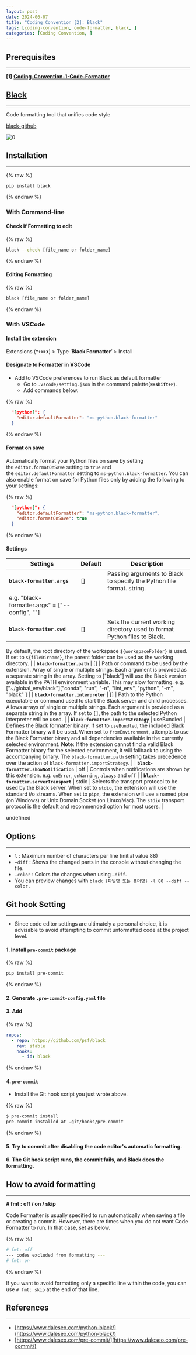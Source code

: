 ```yaml
---
layout: post
date: 2024-06-07
title: "Coding Convention [2]: Black"
tags: [coding-convention, code-formatter, black, ]
categories: [Coding Convention, ]
---
```




## Prerequisites


---


**[1]** [**Coding-Convention-1-Code-Formatter**](https://rebedy.github.io/posts/Coding-Convention-1-Code-Formatter/)



## [Black](https://black.readthedocs.io/en/stable/)


---


Code formatting tool that unifies code style


[black-github](https://github.com/psf/black)


![0](/assets/img/2024-06-07-Coding-Convention-[2]:-Black.md/0.png)



## Installation


---



{% raw %}
```bash
pip install black
```
{% endraw %}




### With Command-line



#### Check if Formatting to edit 



{% raw %}
```bash
black --check [file_name or folder_name]
```
{% endraw %}




#### Editing Formatting



{% raw %}
```bash
black [file_name or folder_name]
```
{% endraw %}




### With VSCode



#### Install the extension


Extensions (**`^+⌘+X`**) > Type ‘**Black Formatter**’ > Install 



#### Designate to Formatter in VSCode

- Add to VSCode preferences to run Black as default formatter
	- Go to `.vscode/setting.json` in the command palette(**`⌘+shift+P`**).
	- Add commands below.


{% raw %}
```json
  "[python]": {
    "editor.defaultFormatter": "ms-python.black-formatter"
  }
```
{% endraw %}




#### **Format on save**


Automatically format your Python files on save by setting the `editor.formatOnSave` setting to `true` and the `editor.defaultFormatter` setting to `ms-python.black-formatter`. You can also enable format on save for Python files only by adding the following to your settings:



{% raw %}
```json
  "[python]": {
    "editor.defaultFormatter": "ms-python.black-formatter",
    "editor.formatOnSave": true
  }
```
{% endraw %}




#### Settings


| **Settings**                           | **Default** | **Description**                                                                                                                                                                                                                                                                                                                                                                                                                                                                                                               |
| -------------------------------------- | ----------- | ----------------------------------------------------------------------------------------------------------------------------------------------------------------------------------------------------------------------------------------------------------------------------------------------------------------------------------------------------------------------------------------------------------------------------------------------------------------------------------------------------------------------------- |
| **`black-formatter.args`**             | []          | Passing arguments to Black to specify the Python file format. string.
e.g. "black-formatter.args" = ["--config", "<file>"]                                                                                                                                                                                                                                                                                                                                                                                                    |
| **`black-formatter.cwd`**              | []          | Sets the current working directory used to format Python files to Black.
By default, the root directory of the workspace `${workspaceFolder}` is used.
If set to `${fileDirname}`, the parent folder can be used as the working directory.                                                                                                                                                                                                                                                                                    |
| **`black-formatter.path`**             | []          | Path or command to be used by the extension.
Array of single or multiple strings.
Each argument is provided as a separate string in the array.
Setting to ["black"] will use the Black version available in the PATH environment variable. This may slow formatting.
e.g. ["~/global_env/black"]["conda", "run", "-n", "lint_env", "python", "-m", "black" ]                                                                                                                                                                  |
| **`black-formatter.interpreter`**      | []          | Path to the Python executable or command used to start the Black server and child processes.
Allows arrays of single or multiple strings.
Each argument is provided as a separate string in the array.
If set to `[]`, the path to the selected Python interpreter will be used.                                                                                                                                                                                                                                              |
| **`black-formatter.importStrategy`**   | useBundled  | Defines the Black formatter binary.
If set to `useBundled`, the included Black Formatter binary will be used.
When set to `fromEnvironment`, attempts to use the Black Formatter binary and all dependencies available in the currently selected environment.
**Note**: If the extension cannot find a valid Black Formatter binary for the selected environment, it will fallback to using the accompanying binary. The `black-formatter.path` setting takes precedence over the action of `black-formatter.importStrategy`. |
| **`black-formatter.showNotification`** | off         | Controls when notifications are shown by this extension.
e.g. `onError`, `onWarning`, `always` and `off`                                                                                                                                                                                                                                                                                                                                                                                                                      |
| **`black-formatter.serverTransport`**  | stdio       | Selects the transport protocol to be used by the Black server.
When set to `stdio`, the extension will use the standard i/o streams.
When set to `pipe`, the extension will use a named pipe (on Windows) or Unix Domain Socket (on Linux/Mac).
The `stdio` transport protocol is the default and recommended option for most users.                                                                                                                                                                                          |

undefined

## Options


---

- `l` : Maximum number of characters per line (initial value 88)
- `—diff` : Shows the changed parts in the console without changing the file.
- `—color` : Colors the changes when using `—diff`.
- You can preview changes with `black {파일명 또는 폴더명} -l 80 --diff --color.`


## **Git hook Setting**


---

- Since code editor settings are ultimately a personal choice, it is advisable to avoid attempting to commit unformatted code at the project level.


#### 1. Install `pre-commit` package 



{% raw %}
```bash
pip install pre-commit
```
{% endraw %}




#### 2. Generate `.pre-commit-config.yaml` file



#### 3. Add



{% raw %}
```yaml
repos:
  - repo: https://github.com/psf/black
    rev: stable
    hooks:
      - id: black
```
{% endraw %}




#### 4. `pre-commit` 

- Install the Git hook script you just wrote above.


{% raw %}
```bash
$ pre-commit install
pre-commit installed at .git/hooks/pre-commit
```
{% endraw %}




#### 5. Try to commit after disabling the code editor's automatic formatting.



#### 6. The Git hook script runs, the commit fails, and Black does the formatting.



## How to avoid formatting


---


 **# fmt : off / on / skip**


Code Formatter is usually specified to run automatically when saving a file or creating a commit. However, there are times when you do not want Code Formatter to run. In that case, set as below.



{% raw %}
```bash
# fmt: off
--- codes excluded from formatting ---
# fmt: on
```
{% endraw %}



If you want to avoid formatting only a specific line within the code, you can use `# fmt: skip` at the end of that line.



## References


---

- [https://www.daleseo.com/python-black/](https://www.daleseo.com/python-black/)
- [https://www.daleseo.com/pre-commit/](https://www.daleseo.com/pre-commit/)
